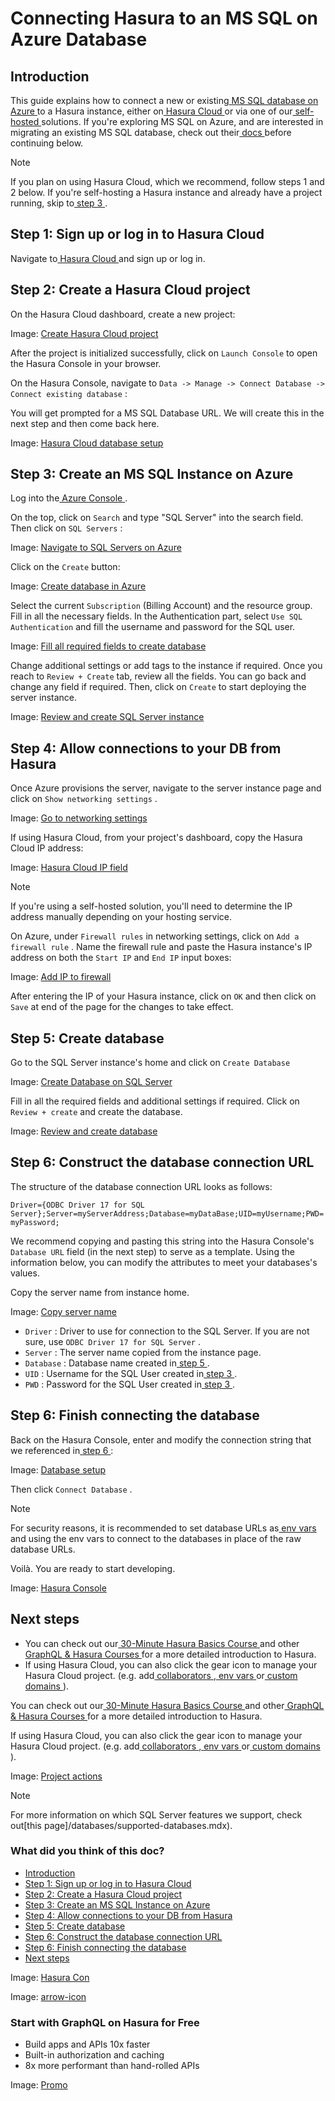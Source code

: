 # Connecting Hasura to an MS SQL on Azure Database

## Introduction​

This guide explains how to connect a new or existing[ MS SQL database on Azure ](https://azure.microsoft.com/en-us/products/azure-sql/database/)to a Hasura instance, either
on[ Hasura Cloud ](https://cloud.hasura.io?skip_onboarding=true)or via one of our[ self-hosted ](https://hasura.io/docs/latest/deployment/deployment-guides/index/)solutions. If you're exploring MS SQL on Azure, and are
interested in migrating an existing MS SQL database, check out their[ docs ](https://learn.microsoft.com/en-us/azure/dms/tutorial-sql-server-to-azure-sql)before continuing below.

Note

If you plan on using Hasura Cloud, which we recommend, follow steps 1 and 2 below. If you're self-hosting a Hasura
instance and already have a project running, skip to[ step 3 ](https://hasura.io/docs/latest/databases/ms-sql-server/mssql/#create-pg-db-mssql).

## Step 1: Sign up or log in to Hasura Cloud​

Navigate to[ Hasura Cloud ](https://cloud.hasura.io/signup/?pg=docs&plcmt=body&cta=navigate-to-hasura-cloud&tech=default)and sign up or log in.

## Step 2: Create a Hasura Cloud project​

On the Hasura Cloud dashboard, create a new project:

Image: [ Create Hasura Cloud project ](https://hasura.io/docs/assets/images/create-hasura-cloud-project-3b3f2033182d76a59c7cd12dc90fe02b.png)

After the project is initialized successfully, click on `Launch Console` to open the Hasura Console in your browser.

On the Hasura Console, navigate to `Data -> Manage -> Connect Database -> Connect existing database` :

You will get prompted for a MS SQL Database URL. We will create this in the next step and then come back here.

Image: [ Hasura Cloud database setup ](https://hasura.io/docs/assets/images/existing-mssql-setup-d37474a007bdd34406904b6df269acd8.png)

## Step 3: Create an MS SQL Instance on Azure​

Log into the[ Azure Console ](https://portal.azure.com/#home).

On the top, click on `Search` and type "SQL Server" into the search field. Then click on `SQL Servers` :

Image: [ Navigate to SQL Servers on Azure ](https://hasura.io/docs/assets/images/select-sql-server-step-1-cdfa31b786c96ded3402f57fc25ada5e.png)

Click on the `Create` button:

Image: [ Create database in Azure ](https://hasura.io/docs/assets/images/click-on-create-step-2-fb2fc70cf59c27c2b0053df569543b52.png)

Select the current `Subscription` (Billing Account) and the resource group. Fill in all the necessary fields. In the
Authentication part, select `Use SQL Authentication` and fill the username and password for the SQL user.

Image: [ Fill all required fields to create database ](https://hasura.io/docs/assets/images/fill-required-fields-step-3-d1dc66fe096302ccb829c92c07d6bb91.png)

Change additional settings or add tags to the instance if required. Once you reach to `Review + Create` tab, review all
the fields. You can go back and change any field if required. Then, click on `Create` to start deploying the server
instance.

Image: [ Review and create SQL Server instance ](https://hasura.io/docs/assets/images/review-and-create-step-4-964939d37236cdefa8ff285a46f657a4.png)

## Step 4: Allow connections to your DB from Hasura​

Once Azure provisions the server, navigate to the server instance page and click on `Show networking settings` .

Image: [ Go to networking settings ](https://hasura.io/docs/assets/images/server-created-go-to-network-f3d6d027defa297bc80a0bb0a3c090f6.png)

If using Hasura Cloud, from your project's dashboard, copy the Hasura Cloud IP address:

Image: [ Hasura Cloud IP field ](https://hasura.io/docs/assets/images/hasura-cloud-ip-86181dcc16cbac471b8a2c5237a23b24.png)

Note

If you're using a self-hosted solution, you'll need to determine the IP address manually depending on your hosting
service.

On Azure, under `Firewall rules` in networking settings, click on `Add a firewall rule` . Name the firewall rule and
paste the Hasura instance's IP address on both the `Start IP` and `End IP` input boxes:

Image: [ Add IP to firewall ](https://hasura.io/docs/assets/images/add-ip-and-save-2d44f9240b266666f275a80468c52494.png)

After entering the IP of your Hasura instance, click on `OK` and then click on `Save` at end of the page for the changes
to take effect.

## Step 5: Create database​

Go to the SQL Server instance's home and click on `Create Database` 

Image: [ Create Database on SQL Server ](https://hasura.io/docs/assets/images/click-on-create-db-step-6-57b9b592f398b51093983f938855e2cb.png)

Fill in all the required fields and additional settings if required. Click on `Review + create` and create the database.

Image: [ Review and create database ](https://hasura.io/docs/assets/images/create-db-step-7-724452553d76f2e4de88777671f2c028.png)

## Step 6: Construct the database connection URL​

The structure of the database connection URL looks as follows:

`Driver={ODBC Driver 17 for SQL Server};Server=myServerAddress;Database=myDataBase;UID=myUsername;PWD=myPassword;`

We recommend copying and pasting this string into the Hasura Console's `Database URL` field (in the next step) to serve
as a template. Using the information below, you can modify the attributes to meet your databases's values.

Copy the server name from instance home.

Image: [ Copy server name ](https://hasura.io/docs/assets/images/copy-server-name-2ec2e70b8bf35b195c6dd44d544b2294.png)

- `Driver` : Driver to use for connection to the SQL Server. If you are not sure, use `ODBC Driver 17 for SQL Server` .
- `Server` : The server name copied from the instance page.
- `Database` : Database name created in[ step 5 ](https://hasura.io/docs/latest/databases/ms-sql-server/mssql/#create-db-on-mssql-instance).
- `UID` : Username for the SQL User created in[ step 3 ](https://hasura.io/docs/latest/databases/ms-sql-server/mssql/#create-mssql-server-instance).
- `PWD` : Password for the SQL User created in[ step 3 ](https://hasura.io/docs/latest/databases/ms-sql-server/mssql/#create-mssql-server-instance).


## Step 6: Finish connecting the database​

Back on the Hasura Console, enter and modify the connection string that we referenced in[ step 6 ](https://hasura.io/docs/latest/databases/ms-sql-server/mssql/#construct-db-url-mssql):

Image: [ Database setup ](https://hasura.io/docs/assets/images/connect-to-hasura-step-8-aaa01ef4acd25048ac963c14bd87cead.png)

Then click `Connect Database` .

Note

For security reasons, it is recommended to set database URLs as[ env vars ](https://hasura.io/docs/latest/hasura-cloud/projects/env-vars/)and
using the env vars to connect to the databases in place of the raw database URLs.

Voilà. You are ready to start developing.

Image: [ Hasura Console ](https://hasura.io/docs/assets/images/hasura-console-5685707ef939a6ca7cc2c5fb6ed7dda8.png)

## Next steps​

- You can check out our[ 30-Minute Hasura Basics Course ](https://hasura.io/learn/graphql/hasura/introduction/)and other[ GraphQL & Hasura Courses ](https://hasura.io/learn/)for a more detailed introduction to Hasura.
- If using Hasura Cloud, you can also click the gear icon to manage your Hasura Cloud project. (e.g. add[ collaborators ](https://hasura.io/docs/latest/hasura-cloud/projects/collaborators/),[ env vars ](https://hasura.io/docs/latest/hasura-cloud/projects/env-vars/)or[ custom domains ](https://hasura.io/docs/latest/hasura-cloud/domains/)).


You can check out our[ 30-Minute Hasura Basics Course ](https://hasura.io/learn/graphql/hasura/introduction/)and other[ GraphQL & Hasura Courses ](https://hasura.io/learn/)for a more detailed introduction to Hasura.

If using Hasura Cloud, you can also click the gear icon to manage your Hasura Cloud project. (e.g. add[ collaborators ](https://hasura.io/docs/latest/hasura-cloud/projects/collaborators/),[ env vars ](https://hasura.io/docs/latest/hasura-cloud/projects/env-vars/)or[ custom domains ](https://hasura.io/docs/latest/hasura-cloud/domains/)).

Image: [ Project actions ](https://hasura.io/docs/assets/images/project-manage-5b37a214a39b39b6287136606da021c4.png)

Note

For more information on which SQL Server features we support, check out[this page]/databases/supported-databases.mdx).

### What did you think of this doc?

- [ Introduction ](https://hasura.io/docs/latest/databases/ms-sql-server/mssql/#introduction)
- [ Step 1: Sign up or log in to Hasura Cloud ](https://hasura.io/docs/latest/databases/ms-sql-server/mssql/#step-1-sign-up-or-log-in-to-hasura-cloud)
- [ Step 2: Create a Hasura Cloud project ](https://hasura.io/docs/latest/databases/ms-sql-server/mssql/#create-hasura-project-mssql-azure)
- [ Step 3: Create an MS SQL Instance on Azure ](https://hasura.io/docs/latest/databases/ms-sql-server/mssql/#create-pg-db-mssql)
- [ Step 4: Allow connections to your DB from Hasura ](https://hasura.io/docs/latest/databases/ms-sql-server/mssql/#step-4-allow-connections-to-your-db-from-hasura)
- [ Step 5: Create database ](https://hasura.io/docs/latest/databases/ms-sql-server/mssql/#create-db-on-mssql-instance)
- [ Step 6: Construct the database connection URL ](https://hasura.io/docs/latest/databases/ms-sql-server/mssql/#construct-db-url-mssql)
- [ Step 6: Finish connecting the database ](https://hasura.io/docs/latest/databases/ms-sql-server/mssql/#step-6-finish-connecting-the-database)
- [ Next steps ](https://hasura.io/docs/latest/databases/ms-sql-server/mssql/#next-steps)


Image: [ Hasura Con ](https://res.cloudinary.com/dh8fp23nd/image/upload/v1686154570/hasura-con-2023/has-con-light-date_r2a2ud.png)

Image: [ arrow-icon ](https://res.cloudinary.com/dh8fp23nd/image/upload/v1683723549/main-web/chevron-right_ldbi7d.png)

### Start with GraphQL on Hasura for Free

- Build apps and APIs 10x faster
- Built-in authorization and caching
- 8x more performant than hand-rolled APIs


Image: [ Promo ](https://hasura.io/docs/assets/images/hasura-free-ff60e409244e0ea12b5a3045d1a9096b.png)
